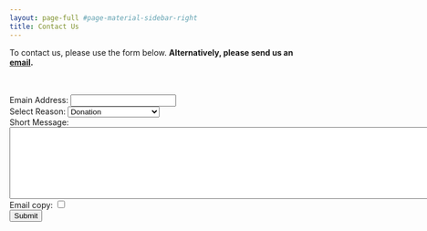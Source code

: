 ```yaml
---
layout: page-full #page-material-sidebar-right
title: Contact Us
---
```

To contact us, please use the form below. <b>Alternatively, please send us an <a href="mailto:pamgis@pamgis.com">email</a>.</b>
<br/>
<br/>
<br/>

<form id="myForm" action="#" method="post">

  <div>
    <label for="name">Emain Address:</label>
    <input type="text" name="name" id="name" value="" tabindex="1">
  </div>



  <div>
    <label for="select-choice">Select Reason:</label>
    <select name="select-choice" id="select-choice">
      <option value="Choice 1">Donation</option>
      <option value="Choice 1">Be part</option>
      <option value="Choice 2">Tech. help with app.</option>
      <option value="Choice 3">Tech. help with desktop</option>
    </select>
  </div>
	
  <div>
    <label for="textarea">Short Message:</label>
    <textarea cols="120" rows="8" name="textarea" id="textarea"></textarea>
  </div>
	
  <div>
    <label for="checkbox">Email copy:</label>
    <input type="checkbox" name="checkbox">
  </div>

  <div>
    <input type="submit" value="Submit">
  </div>

</form>


